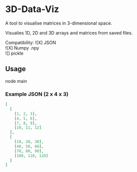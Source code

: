 # 3D-Data-Viz
A tool to visualise matrices in 3-dimensional space.

Visualies 1D, 2D and 3D arrays and matrices from saved files.

Compatibility:
![X] JSON    
![X] Numpy .npy    
![] pickle      

## Usage 

node main <filename>

### Example JSON (2 x 4 x 3)

```json
[
  [
    [1, 2, 3],
    [4, 5, 6],
    [7, 8, 9],
    [10, 11, 12]
  ],
  [
    [10, 20, 30],
    [40, 50, 60],
    [70, 80, 90],
    [100, 110, 120]
  ]
]
```
